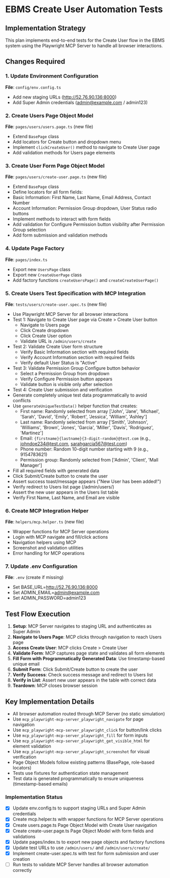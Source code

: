 <!-- b8fbd386-6dd4-4e25-b6e3-2cb910f017bc 5c3bbcc6-b47a-4fec-9b9c-b05b6895e374 -->
# EBMS Create User Automation Tests

## Implementation Strategy

This plan implements end-to-end tests for the Create User flow in the EBMS system using the Playwright MCP Server to handle all browser interactions.

## Changes Required

### 1. Update Environment Configuration

**File**: `config/env.config.ts`

- Add new staging URLs (http://52.76.90.136:8000)
- Add Super Admin credentials (admin@example.com / admin123)

### 2. Create Users Page Object Model

**File**: `pages/users/users.page.ts` (new file)

- Extend `BasePage` class
- Add locators for Create button and dropdown menu
- Implement `clickCreateUser()` method to navigate to Create User page
- Add validation methods for Users page elements

### 3. Create User Form Page Object Model

**File**: `pages/users/create-user.page.ts` (new file)

- Extend `BasePage` class
- Define locators for all form fields:
- Basic Information: First Name, Last Name, Email Address, Contact Number
- Account Information: Permission Group dropdown, User Status radio buttons
- Implement methods to interact with form fields
- Add validation for Configure Permission button visibility after Permission Group selection
- Add form submission and validation methods

### 4. Update Page Factory

**File**: `pages/index.ts`

- Export new `UsersPage` class
- Export new `CreateUserPage` class
- Add factory functions `createUsersPage()` and `createCreateUserPage()`

### 5. Create Users Test Specification with MCP Integration

**File**: `tests/users/create-user.spec.ts` (new file)

- Use Playwright MCP Server for all browser interactions
- Test 1: Navigate to Create User page via Create > Create User button
  - Navigate to Users page
  - Click Create dropdown
  - Click Create User option
  - Validate URL is `/admin/users/create`
- Test 2: Validate Create User form structure
  - Verify Basic Information section with required fields
  - Verify Account Information section with required fields
  - Verify default User Status is "Active"
- Test 3: Validate Permission Group Configure button behavior
  - Select a Permission Group from dropdown
  - Verify Configure Permission button appears
  - Validate button is visible only after selection
- Test 4: Create User submission and verification
- Generate completely unique test data programmatically to avoid conflicts
- Use `generateUniqueTestData()` helper function that creates:
  - First name: Randomly selected from array ['John', 'Jane', 'Michael', 'Sarah', 'David', 'Emily', 'Robert', 'Jessica', 'William', 'Ashley']
  - Last name: Randomly selected from array ['Smith', 'Johnson', 'Williams', 'Brown', 'Jones', 'Garcia', 'Miller', 'Davis', 'Rodriguez', 'Martinez']
  - Email: `{firstname}{lastname}{3-digit-random}@test.com` (e.g., johndoe234@test.com, sarahgarcia567@test.com)
  - Phone number: Random 10-digit number starting with 9 (e.g., 9154783621)
  - Permission group: Randomly selected from ['Admin', 'Client', 'Mall Manager']
- Fill all required fields with generated data
- Click Submit/Create button to create the user
- Assert success toast/message appears ("New User has been added!")
- Verify redirect to Users list page (/admin/users/)
- Assert the new user appears in the Users list table
- Verify First Name, Last Name, and Email are visible

### 6. Create MCP Integration Helper

**File**: `helpers/mcp.helper.ts` (new file)

- Wrapper functions for MCP Server operations
- Login with MCP navigate and fill/click actions
- Navigation helpers using MCP
- Screenshot and validation utilities
- Error handling for MCP operations

### 7. Update .env Configuration

**File**: `.env` (create if missing)

- Set BASE_URL=http://52.76.90.136:8000
- Set ADMIN_EMAIL=admin@example.com
- Set ADMIN_PASSWORD=admin123

## Test Flow Execution

1. **Setup**: MCP Server navigates to staging URL and authenticates as Super Admin
2. **Navigate to Users Page**: MCP clicks through navigation to reach Users page
3. **Access Create User**: MCP clicks Create > Create User
4. **Validate Form**: MCP captures page state and validates all form elements
5. **Fill Form with Programmatically Generated Data**: Use timestamp-based unique email
6. **Submit Form**: Click Submit/Create button to create the user
7. **Verify Success**: Check success message and redirect to Users list
8. **Verify in List**: Assert new user appears in the table with correct data
9. **Teardown**: MCP closes browser session

## Key Implementation Details

- All browser automation routed through MCP Server (no static simulation)
- Use `mcp_playwright-mcp-server_playwright_navigate` for page navigation
- Use `mcp_playwright-mcp-server_playwright_click` for button/link clicks
- Use `mcp_playwright-mcp-server_playwright_fill` for form inputs
- Use `mcp_playwright-mcp-server_playwright_get_visible_html` for element validation
- Use `mcp_playwright-mcp-server_playwright_screenshot` for visual verification
- Page Object Models follow existing patterns (BasePage, role-based locators)
- Tests use fixtures for authentication state management
- Test data is generated programmatically to ensure uniqueness (timestamp-based emails)

### Implementation Status

- [x] Update env.config.ts to support staging URLs and Super Admin credentials
- [x] Create mcp.helper.ts with wrapper functions for MCP Server operations
- [x] Create users.page.ts Page Object Model with Create User navigation
- [x] Create create-user.page.ts Page Object Model with form fields and validations
- [x] Update pages/index.ts to export new page objects and factory functions
- [x] Update test URLs to use `/admin/users/` and `/admin/users/create/`
- [x] Implement create-user.spec.ts with test for form submission and user creation
- [ ] Run tests to validate MCP Server handles all browser automation correctly
